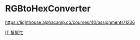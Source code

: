 # RGBtoHexConverter

https://lighthouse.alphacamp.co/courses/40/assignments/1236

[IT 幫幫忙](https://ithelp.ithome.com.tw/articles/10279641)
